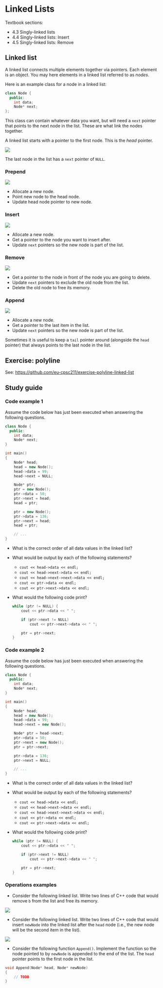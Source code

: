 # Linked Lists

Textbook sections:

- 4.3 Singly-linked lists
- 4.4 Singly-linked lists: Insert
- 4.5 Singly-linked lists: Remove

## Linked list

A linked list connects multiple elements together via pointers. Each element is an object. You may here elements in a linked list referred to as _nodes_.

Here is an example class for a node in a linked list:

```cpp
class Node {
  public:
    int data;
    Node* next;
};
```

This class can contain whatever data you want, but will need a `next` pointer that points to the next node in the list. These are what link the nodes together.

A linked list starts with a pointer to the first node. This is the _head_ pointer.

![](./assets/4-linked-list.svg)

The last node in the list has a `next` pointer of `NULL`.

### Prepend

![](./assets/4-linked-list-prepend.svg)

- Allocate a new node.
- Point new node to the head node.
- Update head node pointer to new node.

### Insert

![](./assets/4-linked-list-insert.svg)

- Allocate a new node.
- Get a pointer to the node you want to insert after.
- Update `next` pointers so the new node is part of the list.

### Remove

![](./assets/4-linked-list-delete.svg)

- Get a pointer to the node in front of the node you are going to delete.
- Update `next` pointers to exclude the old node from the list.
- Delete the old node to free its memory.

### Append

![](./assets/4-linked-list-append.svg)

- Allocate a new node.
- Get a pointer to the last item in the list.
- Update `next` pointers so the new node is part of the list.

Sometimes it is useful to keep a `tail` pointer around (alongside the `head` pointer) that always points to the last node in the list.

## Exercise: polyline

See: https://github.com/eu-cpsc211/exercise-polyline-linked-list

## Study guide

### Code example 1

Assume the code below has just been executed when answering the following questions.

```cpp
class Node {
  public:
    int data;
    Node* next;
}

int main()
{
    Node* head;
    head = new Node();
    head->data = 99;
    head->next = NULL;

    Node* ptr;
    ptr = new Node();
    ptr->data = 50;
    ptr->next = head;
    head = ptr;

    ptr = new Node();
    ptr->data = 136;
    ptr->next = head;
    head = ptr;

    // ...
}
```

- What is the correct order of all data values in the linked list?

- What would be output by each of the following statements?

  - `cout << head->data << endl;`
  - `cout << head->next->data << endl;`
  - `cout << head->next->next->data << endl;`
  - `cout << ptr->data << endl;`
  - `cout << ptr->next->data << endl;`

- What would the following code print?

  ```cpp
  while (ptr != NULL) {
      cout << ptr->data << " ";

      if (ptr->next != NULL)
          cout << ptr->next->data << " ";

      ptr = ptr->next;
  }
  ```

### Code example 2

Assume the code below has just been executed when answering the following questions.

```cpp
class Node {
  public:
    int data;
    Node* next;
}

int main()
{
    Node* head;
    head = new Node();
    head->data = 99;
    head->next = new Node();

    Node* ptr = head->next;
    ptr->data = 50;
    ptr->next = new Node();
    ptr = ptr->next;

    ptr->data = 136;
    ptr->next = NULL;

    // ...
}
```

- What is the correct order of all data values in the linked list?

- What would be output by each of the following statements?

  - `cout << head->data << endl;`
  - `cout << head->next->data << endl;`
  - `cout << head->next->next->data << endl;`
  - `cout << ptr->data << endl;`
  - `cout << ptr->next->data << endl;`

- What would the following code print?

  ```cpp
  while (ptr != NULL) {
      cout << ptr->data << " ";

      if (ptr->next != NULL)
          cout << ptr->next->data << " ";

      ptr = ptr->next;
  }
  ```

### Operations examples

- Consider the following linked list. Write two lines of C++ code that would remove `b` from the list and free its memory.

![](./assets/4-linked-list-study-delete.svg)

- Consider the following linked list. Write two lines of C++ code that would insert `newNode` into the linked list after the `head` node (i.e., the new node will be the second item in the list).

![](./assets/4-linked-list-study-insert.svg)

- Consider the following function `Append()`. Implement the function so the node pointed to by `newNode` is appended to the end of the list. The `head` pointer points to the first node in the list.

```cpp
void Append(Node* head, Node* newNode)
{
    // TODO
}
```
